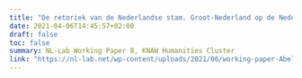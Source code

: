 ```yaml
---
title: "De retoriek van de Nederlandse stam. Groot-Nederland op de Nederlandsche Taal- en Letterkundige Congressen (1849-1875) volgens letterkundigen en politici"
date: 2021-04-06T14:45:57+02:00
draft: false
toc: false
summary: NL-Lab Working Paper 8, KNAW Humanities Cluster
link: "https://nl-lab.net/wp-content/uploads/2021/06/working-paper-Abel-van-Oosterwijk.pdf"
---
```


